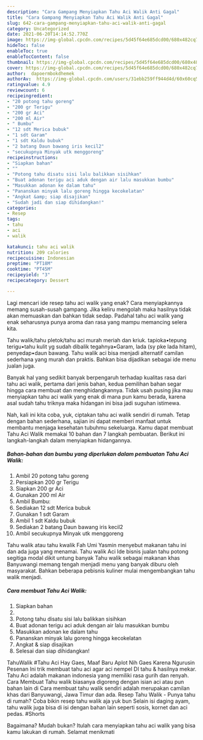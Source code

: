 ```yaml
---
description: "Cara Gampang Menyiapkan Tahu Aci Walik Anti Gagal"
title: "Cara Gampang Menyiapkan Tahu Aci Walik Anti Gagal"
slug: 642-cara-gampang-menyiapkan-tahu-aci-walik-anti-gagal
category: Uncategorized
date: 2021-06-20T14:14:52.770Z
image: https://img-global.cpcdn.com/recipes/5d45f64e685dcd00/680x482cq70/tahu-aci-walik-foto-resep-utama.jpg
hideToc: false
enableToc: true
enableTocContent: false
thumbnail: https://img-global.cpcdn.com/recipes/5d45f64e685dcd00/680x482cq70/tahu-aci-walik-foto-resep-utama.jpg
cover: https://img-global.cpcdn.com/recipes/5d45f64e685dcd00/680x482cq70/tahu-aci-walik-foto-resep-utama.jpg
author:  dapoermbokdhemek
authorAv:  https://img-global.cpcdn.com/users/31ebb259ff944d4d/60x60cq50/avatar.jpg
ratingvalue: 4.9
reviewcount: 6
recipeingredient:
- "20 potong tahu goreng"
- "200 gr Terigu"
- "200 gr Aci"
- "200 ml Air"
- " Bumbu"
- "12 sdt Merica bubuk"
- "1 sdt Garam"
- "1 sdt Kaldu bubuk"
- "2 batang Daun bawang iris kecil2"
- "secukupnya Minyak utk menggoreng"
recipeinstructions:
- "Siapkan bahan"
- ""
- "Potong tahu disatu sisi lalu balikkan sisihkan"
- "Buat adonan terigu aci aduk dengan air lalu masukkan bumbu"
- "Masukkan adonan ke dalam tahu"
- "Pananskan minyak lalu goreng hingga kecokelatan"
- "Angkat &amp; siap disajikan"
- "Sudah jadi dan siap dihidangkan!"
categories:
- Resep
tags:
- tahu
- aci
- walik

katakunci: tahu aci walik 
nutrition: 209 calories
recipecuisine: Indonesian
preptime: "PT18M"
cooktime: "PT45M"
recipeyield: "3"
recipecategory: Dessert

---
```



Lagi mencari ide resep tahu aci walik yang enak? Cara menyiapkannya memang susah-susah gampang. Jika keliru mengolah maka hasilnya tidak akan memuaskan dan bahkan tidak sedap. Padahal tahu aci walik yang enak seharusnya punya aroma dan rasa yang mampu memancing selera kita.


Tahu walik/tahu pletok/tahu aci murah meriah dan kriuk. tapioka•tepung terigu•tahu kulit yg sudah dibalik tegahnya•Garam, lada (sy pke lada hitam), penyedap•daun bawang. Tahu walik aci bisa menjadi alternatif camilan sederhana yang murah dan praktis. Bahkan bisa dijadikan sebagai ide menu jualan juga.

Banyak hal yang sedikit banyak berpengaruh terhadap kualitas rasa dari tahu aci walik, pertama dari jenis bahan, kedua pemilihan bahan segar hingga cara membuat dan menghidangkannya. Tidak usah pusing jika mau menyiapkan tahu aci walik yang enak di mana pun kamu berada, karena asal sudah tahu triknya maka hidangan ini bisa jadi suguhan istimewa.


Nah, kali ini kita coba, yuk, ciptakan tahu aci walik sendiri di rumah. Tetap dengan bahan sederhana, sajian ini dapat memberi manfaat untuk membantu menjaga kesehatan tubuhmu sekeluarga. Kamu dapat membuat Tahu Aci Walik memakai 10 bahan dan 7 langkah pembuatan. Berikut ini langkah-langkah dalam menyiapkan hidangannya.

<!--inarticleads1-->

##### Bahan-bahan dan bumbu yang diperlukan dalam pembuatan Tahu Aci Walik:

1. Ambil 20 potong tahu goreng
1. Persiapkan 200 gr Terigu
1. Siapkan 200 gr Aci
1. Gunakan 200 ml Air
1. Ambil  Bumbu:
1. Sediakan 12 sdt Merica bubuk
1. Gunakan 1 sdt Garam
1. Ambil 1 sdt Kaldu bubuk
1. Sediakan 2 batang Daun bawang iris kecil2
1. Ambil secukupnya Minyak utk menggoreng


Tahu walik atau tahu kwalik Fah Umi Yasmin menyebut makanan tahu ini dan ada juga yang menamai. Tahu walik Aci Ide bisnis jualan tahu potong segitiga modal dikit untung banyak Tahu walik sebagai makanan khas Banyuwangi memang tengah menjadi menu yang banyak diburu oleh masyarakat. Bahkan beberapa pebisnis kuliner mulai mengembangkan tahu walik menjadi. 

<!--inarticleads2-->

##### Cara membuat Tahu Aci Walik:

1. Siapkan bahan
1. 
1. Potong tahu disatu sisi lalu balikkan sisihkan
1. Buat adonan terigu aci aduk dengan air lalu masukkan bumbu
1. Masukkan adonan ke dalam tahu
1. Pananskan minyak lalu goreng hingga kecokelatan
1. Angkat &amp; siap disajikan
1. Selesai dan siap dihidangkan!

TahuWalik #Tahu Aci Hay Gaes, Maaf Baru Aplot Nih Gaes Karena Ngurusin Pesenan Ini trik membuat tahu aci agar aci nempel DI tahu &amp; hasilnya mekar. Tahu Aci adalah makanan indonesia yang memiliki rasa gurih dan renyah. Cara Membuat Tahu walik biasanya digoreng dengan isian aci atau pun bahan lain di Cara membuat tahu walik sendiri adalah merupakan camilan khas dari Banyuwangi, Jawa Timur dan ada. Resep Tahu Walik - Punya tahu di rumah? Coba bikin resep tahu walik aja yuk bun Selain isi daging ayam, tahu walik juga bisa di isi dengan bahan lain seperti sosis, kornet dan aci pedas. #Shorts 

Bagaimana? Mudah bukan? Itulah cara menyiapkan tahu aci walik yang bisa kamu lakukan di rumah. Selamat menikmati
